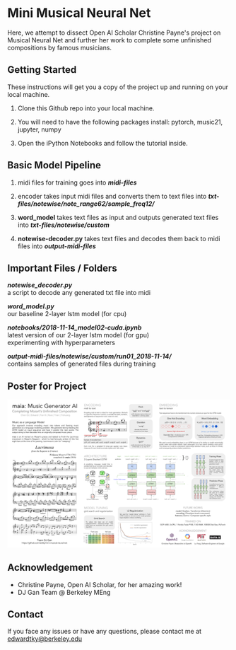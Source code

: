 
#  Mini Musical Neural Net

Here, we attempt to dissect Open AI Scholar Christine Payne's project on Musical Neural Net and further her work to complete some unfinished compositions by famous musicians.

## Getting Started

These instructions will get you a copy of the project up and running on your local machine.

1. Clone this Github repo into your local machine.

2. You will need to have the following packages install: pytorch, music21, jupyter, numpy

3. Open the iPython Notebooks and follow the tutorial inside.

## Basic Model Pipeline

1. midi files for training goes into ***midi-files***

2. encoder takes input midi files and converts them to text files into ***txt-files/notewise/note_range62/sample_freq12/***

3. **word_model** takes text files as input and outputs generated text files into ***txt-files/notewise/custom***

4. **notewise-decoder.py** takes text files and decodes them back to midi files into ***output-midi-files***

## Important Files / Folders

***notewise_decoder.py***  
a script to decode any generated txt file into midi  

***word_model.py***  
our baseline 2-layer lstm model (for cpu)  

***notebooks/2018-11-14_model02-cuda.ipynb***  
latest version of our 2-layer lstm model (for gpu)  
experimenting with hyperparameters

***output-midi-files/notewise/custom/run01_2018-11-14/***  
contains samples of generated files during training  

## Poster for Project
![alt text](./images/maia_poster.png)


## Acknowledgement

- Christine Payne, Open AI Scholar, for her amazing work!
- DJ Gan Team @ Berkeley MEng


## Contact

If you face any issues or have any questions, please contact me at edwardtky@berkeley.edu
